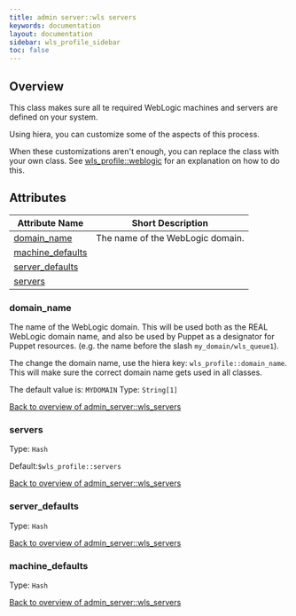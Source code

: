 ```yaml
---
title: admin server::wls servers
keywords: documentation
layout: documentation
sidebar: wls_profile_sidebar
toc: false
---
```

## Overview

This class makes sure all te required WebLogic machines and servers are defined on your system.

Using hiera, you can customize some of the aspects of this process.

When these customizations aren't enough, you can replace the class with your own class. See [wls_profile::weblogic](./weblogic.html) for an explanation on how to do this.






## Attributes



Attribute Name                                                  | Short Description                |
--------------------------------------------------------------- | -------------------------------- |
[domain_name](#admin_server::wls_servers_domain_name)           | The name of the WebLogic domain. |
[machine_defaults](#admin_server::wls_servers_machine_defaults) |                                  |
[server_defaults](#admin_server::wls_servers_server_defaults)   |                                  |
[servers](#admin_server::wls_servers_servers)                   |                                  |




### domain_name<a name='admin_server::wls_servers_domain_name'>

The name of the WebLogic domain. This will be used both as the REAL WebLogic domain name, and also be used by Puppet as a designator for Puppet resources. (e.g. the name before the slash `my_domain/wls_queue1`).

The change the domain name, use the hiera key: `wls_profile::domain_name`. This will make sure the correct domain name gets used in all classes.

The default value is: `MYDOMAIN`
Type: `String[1]`


[Back to overview of admin_server::wls_servers](#attributes)

### servers<a name='admin_server::wls_servers_servers'>


Type: `Hash`

Default:`$wls_profile::servers`

[Back to overview of admin_server::wls_servers](#attributes)

### server_defaults<a name='admin_server::wls_servers_server_defaults'>


Type: `Hash`


[Back to overview of admin_server::wls_servers](#attributes)

### machine_defaults<a name='admin_server::wls_servers_machine_defaults'>


Type: `Hash`


[Back to overview of admin_server::wls_servers](#attributes)
